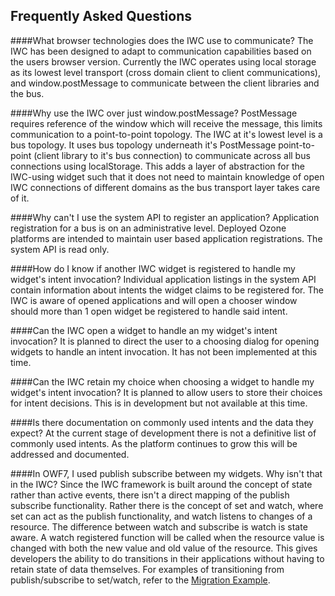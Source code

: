 ## Frequently Asked Questions

####What browser technologies does the IWC use to communicate?
The IWC has been designed to adapt to communication capabilities based on the users browser version. Currently 
the IWC operates using local storage as its lowest level transport (cross domain client to client communications), 
and window.postMessage to communicate between the client libraries and the bus.


####Why use the IWC over just window.postMessage?
PostMessage requires reference of the window which will receive the message, this limits communication to a
point-to-point topology. The IWC at it's lowest level is a bus topology. It uses bus topology underneath it's 
PostMessage point-to-point (client library to it's bus connection) to communicate across all bus connections using
localStorage. This adds a layer of abstraction for the IWC-using widget such that it does not need to maintain 
knowledge of open IWC connections of different domains as the bus transport layer takes care of it.

####Why can't I use the system API to register an application?
Application registration for a bus is on an administrative level. Deployed Ozone platforms are intended to
maintain user based application registrations. The system API is read only.
    
####How do I know if another IWC widget is registered to handle my widget's intent invocation?
Individual application listings in the system API contain information about intents the widget claims to be 
registered for. The IWC is aware of opened applications and will open a chooser window should more than 1 open
widget be registered to handle said intent.
    
####Can the IWC open a widget to handle an my widget's intent invocation?
It is planned to direct the user to a choosing dialog for opening widgets to handle an intent invocation. It
has not been implemented at this time.
    
####Can the IWC retain my choice when choosing a widget to handle my widget's intent invocation?
It is planned to allow users to store their choices for intent decisions. This is in development but not
available at this time.
    
####Is there documentation on commonly used intents and the data they expect?
At the current stage of development there is not a definitive list of commonly used intents. As the platform continues
to grow this will be addressed and documented.

####In OWF7, I used publish subscribe between my widgets. Why isn't that in the IWC?
Since the IWC framework is built around the concept of state rather than active events, there isn't a direct mapping of
the publish subscribe functionality. Rather there is the concept of set and watch, where set can act as the publish
functionality, and watch listens to changes of a resource. The difference between watch and subscribe is watch is state 
aware. A watch registered function will be called when the resource value is changed with both the new value and old
value of the resource. This gives developers the ability to do transitions in their applications without having to 
retain state of data themselves. For examples of transitioning from publish/subscribe to set/watch, refer to the 
[Migration Example](migration/pubsub_to_setwatch.md).